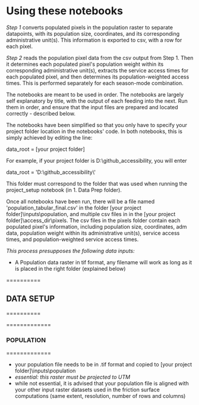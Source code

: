 # Using these notebooks

*Step 1* converts populated pixels in the population raster to separate datapoints, with its population size, coordinates, and its corresponding administrative unit(s).  This information is exported to csv, with a row for each pixel.

*Step 2* reads the population pixel data from the csv output from Step 1.  Then it determines each populated pixel's population weight within its corresponding administrative unit(s), extracts the service access times for each populated pixel, and then determines its population-weighted access times.  This is performed separately for each season-mode combination.

The notebooks are meant to be used in order. The notebooks are largely self explanatory by title, with the output of each feeding into the next. 
Run them in order, and ensure that the input files are prepared and located correctly - described below.

The notebooks have been simplified so that you only have to specify your project folder location in the notebooks' code.  In both notebooks, this is simply achieved by editing the line:

data_root = [your project folder]

For example, if your project folder is D:\github_accessibility, you will enter

data_root = 'D:\\github_accessibility\\'

This folder must correspond to the folder that was used when running the project_setup notebook (in 1. Data Prep folder).

Once all notebooks have been run, there will be a file named 'population_tabular_final.csv' in the folder [your project folder]\\inputs\\population, and multiple csv files in in the [your project folder]\\access_dir\\pixels. The csv files in the pixels folder contain each populated pixel's information, including population size, coordinates, adm data, population weight within its administrative unit(s), service access times, and population-weighted service access times.

*This process presupposes the following data inputs:*

- A Population data raster in tif format, any filename will work as long as it is placed in the right folder (explained below)

==========
## DATA SETUP
==========

=============
### POPULATION
=============

- your population file needs to be in .tif format and copied to [your project folder]\\inputs\\population
- *essential: this raster must be projected to UTM*
- while not essential, it is advised that your population file is aligned with your other input raster datasets used in the friction surface computations (same extent, resolution, number of rows and columns)